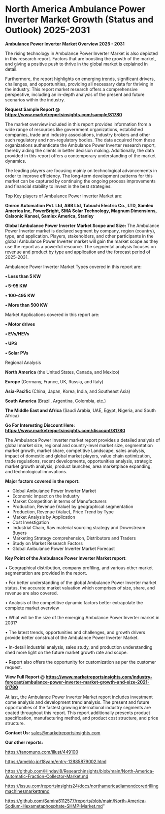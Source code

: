 # North America Ambulance Power Inverter Market Growth (Status and Outlook) 2025-2031

<Strong> Ambulance Power Inverter Market Overview 2025 - 2031</strong>

The rising technology in Ambulance Power Inverter Market is also depicted in this research report. Factors that are boosting the growth of the market, and giving a positive push to thrive in the global market is explained in detail.

Furthermore, the report highlights on emerging trends, significant drivers, challenges, and opportunities, providing all necessary data for thriving in the industry. This report market research offers a comprehensive perspective, including an in-depth analysis of the present and future scenarios within the industry.

<strong>Request Sample Report @ <a href=https://www.marketreportsinsights.com/sample/81780>https://www.marketreportsinsights.com/sample/81780</a></strong>

The market overview included in this report provides information from a wide range of resources like government organizations, established companies, trade and industry associations, industry brokers and other such regulatory and non-regulatory bodies. The data acquired from these organizations authenticate the Ambulance Power Inverter research report, thereby aiding the clients in better decision making. Additionally, the data provided in this report offers a contemporary understanding of the market dynamics.

The leading players are focusing mainly on technological advancements in order to improve efficiency. The long-term development patterns for this market can be captured by continuing the ongoing process improvements and financial stability to invest in the best strategies.

Top Key players of Ambulance Power Inverter Market are:

<strong>Omron Automation Pvt. Ltd, ABB Ltd, Tabuchi Electric Co., LTD, Samlex America Inc, PowerBright, SMA Solar Technology, Magnum Dimensions, Calsonic Kansei, Samlex America, Stanley</strong>

<strong><b>Global Ambulance Power Inverter Market Scope and Size:</b></strong>
The Ambulance Power Inverter market is declared segment by company, region (country), type, and application. Players, stakeholders, and other participants in the global Ambulance Power Inverter market will gain the market scope as they use the report as a powerful resource. The segmental analysis focuses on revenue and product by type and application and the forecast period of 2025-2031.

Ambulance Power Inverter Market Types covered in this report are:

<strong>• Less than 5 KW

• 5-95 KW

• 100-495 KW

• More than 500 KW</strong>

Market Applications covered in this report are:

<strong>• Motor drives

• EVs/HEVs

• UPS

• Solar PVs</strong> 

Regional Analysis

<strong>North America</strong> (the United States, Canada, and Mexico)

<strong>Europe</strong> (Germany, France, UK, Russia, and Italy)

<strong>Asia-Pacific</strong> (China, Japan, Korea, India, and Southeast Asia)

<strong>South America</strong> (Brazil, Argentina, Colombia, etc.)

<strong>The Middle East and Africa</strong> (Saudi Arabia, UAE, Egypt, Nigeria, and South Africa)

<strong>Go For Interesting Discount Here: <a href=https://www.marketreportsinsights.com/discount/81780>https://www.marketreportsinsights.com/discount/81780</a></strong>

The Ambulance Power Inverter market report provides a detailed analysis of global market size, regional and country-level market size, segmentation market growth, market share, competitive Landscape, sales analysis, impact of domestic and global market players, value chain optimization, trade regulations, recent developments, opportunities analysis, strategic market growth analysis, product launches, area marketplace expanding, and technological innovations.

<strong><b>Major factors covered in the report:</b></strong>
<ul>
  <li>Global Ambulance Power Inverter Market </li>
  <li>Economic Impact on the Industry</li>
  <li>Market Competition in terms of Manufacturers</li>
  <li>Production, Revenue (Value) by geographical segmentation</li>
  <li>Production, Revenue (Value), Price Trend by Type</li>
  <li>Market Analysis by Application</li>
  <li>Cost Investigation</li>
  <li>Industrial Chain, Raw material sourcing strategy and Downstream Buyers</li>
  <li>Marketing Strategy comprehension, Distributors and Traders</li>
  <li>Study on Market Research Factors</li>
  <li>Global Ambulance Power Inverter Market Forecast</li>
</ul>

<strong><b>Key Point of the Ambulance Power Inverter Market report:</b></strong>

• Geographical distribution, company profiling, and various other market segmentation are provided in the report.

• For better understanding of the global Ambulance Power Inverter market status, the accurate market valuation which comprises of size, share, and revenue are also covered.

• Analysis of the competitive dynamic factors better extrapolate the complete market overview

• What will be the size of the emerging Ambulance Power Inverter market in 2031?

• The latest trends, opportunities and challenges, and growth drivers provide better construal of the Ambulance Power Inverter Market.

• In-detail industrial analysis, sales study, and production understanding shed more light on the future market growth rate and scope.

• Report also offers the opportunity for customization as per the customer request.

<strong><b>View Full Report @ <a href=https://www.marketreportsinsights.com/industry-forecast/ambulance-power-inverter-market-growth-and-size-2021-81780>https://www.marketreportsinsights.com/industry-forecast/ambulance-power-inverter-market-growth-and-size-2021-81780</a></b></strong>


At last, the Ambulance Power Inverter Market report includes investment come analysis and development trend analysis. The present and future opportunities of the fastest growing international industry segments are coated throughout this report. This report additionally presents product specification, manufacturing method, and product cost structure, and price structure.

<strong>Contact Us:</strong>
sales@marketreportsinsights.com

<strong>Our other reports:</strong>

<a href=https://tanomuno.com/illust/449100>https://tanomuno.com/illust/449100</a>

<a href=https://ameblo.jp/18yam/entry-12885879002.html>https://ameblo.jp/18yam/entry-12885879002.html</a>

<a href=https://github.com/Hindavi8/Researchinsights/blob/main/North-America-Automatic-Fraction-Collector-Market.md>https://github.com/Hindavi8/Researchinsights/blob/main/North-America-Automatic-Fraction-Collector-Market.md</a>

<a href=https://issuu.com/reportsinsights24/docs/northamericadiamondcoredrillingmachinesmarkettrend>https://issuu.com/reportsinsights24/docs/northamericadiamondcoredrillingmachinesmarkettrend</a>

<a href=https://github.com/Samira6112577/reports/blob/main/North-America-Sodium-Hexametaphosphate-SHMP-Market.md>https://github.com/Samira6112577/reports/blob/main/North-America-Sodium-Hexametaphosphate-SHMP-Market.md</a>"
